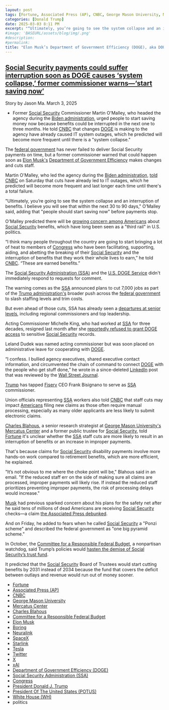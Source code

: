 ```yaml
---
layout: post
tags: [Fortune, Associated Press (AP), CNBC, George Mason University, Mercatus Center, Charles Blahous, Committee for a Responsible Federal Budget, Elon Musk, Boring, Neuralink, SpaceX, Starlink, Tesla, Twitter, X, xAI, Department of Government Efficiency (DOGE), Social Security Administration (SSA), Congress, President Donald J. Trump, President Of The United States (POTUS), White House (WH), politics]
categories: [Donald Trump]
date: 2025-03-03 8:11 PM
excerpt: "“Ultimately, you’re going to see the system collapse and an interruption of benefits. I believe you will see that within the next 30 to 90 days. People should start saving now before payments stop. I think many people throughout the country are going to start bringing a lot of heat to members of Congress who have been facilitating, supporting, aiding, and abetting the breaking of their Social Security and the interruption of benefits that they work their whole lives to earn.These are earned benefits.” – Martin O'Malley, former Social Security Commissioner "
#image: 'BASEURL/assets/blog/img/.png'
#description:
#permalink:
title: "Elon Musk’s Department of Government Efficiency (DOGE), aka DOUCE, Are Fucking Up Social Security Computer Systems. Expect Late Payments of 60 to 90 Days"
---
```



## [Social Security payments could suffer interruption soon as DOGE causes ‘system collapse,’ former commissioner warns—‘start saving now’](https://fortune.com/2025/03/03/social-security-payments-benefits-interruption-doge-cuts-system-collapse-retirement-disability/)

Story by Jason Ma. March 3, 2025

- Former [Social Security](https://Www.ssa.gov/) Commissioner Martin O'Malley, who headed the agency during the [Biden administration](https://bidenwhitehouse.archives.gov), urged people to start saving money now because benefits could be interrupted in the next one to three months. He told [CNBC](https://www.cnbc.com/) that changes [DOGE](https://www.doge.gov/) is making to the agency have already caused IT system outages, which he predicted will become more frequent until there is a "system collapse."

The [federal government](https://www.usa.gov/) has never failed to deliver Social Security payments on time, but a former commissioner warned that could happen soon as [Elon Musk's](https://x.com/elonmusk/) [Department of Government Efficiency](https://www.doge.gov/) makes changes and cuts staff.

Martin O'Malley, who led the agency during the [Biden administration](https://bidenwhitehouse.archives.gov), [told CNBC](https://www.cnbc.com/2025/03/01/doge-actions-may-cause-social-security-benefit-interruption-ex-agency-head.html) on Saturday that cuts have already led to IT outages, which he predicted will become more frequent and last longer each time until there's a total failure.

"Ultimately, you’re going to see the system collapse and an interruption of benefits. I believe you will see that within the next 30 to 90 days," O’Malley said, adding that "people should start saving now" before payments stop.

O'Malley predicted there will be [growing concern among Americans](https://fortune.com/2025/02/25/retirees-social-security-advocates-ringing-alarm-bells-elon-musk-doge/) about [Social Security](https://www.ssa.gov/) benefits, which have long been seen as a "third rail" in U.S. politics.

“I think many people throughout the country are going to start bringing a lot of heat to members of [Congress](https://www.congress.gov/) who have been facilitating, supporting, aiding, and abetting the breaking of their [Social Security](https://Www.ssa.gov/) and the interruption of benefits that they work their whole lives to earn,” he told [CNBC](https://www.cnbc.com/). “These are earned benefits.”

The [Social Security Administration (SSA)](https://www.ssa.gov/) and the [U.S. DOGE Service](https://www.ssa.gov/) didn't immediately respond to requests for comment.

The warning comes as the [SSA](https://www.ssa.gov/) announced plans to cut 7,000 jobs as part of the [Trump administration's](https://www.usa.gov/) broader push across the [federal government](https://www.usa.gov/) to slash staffing levels and trim costs.

But even ahead of those cuts, SSA has already seen a [departures at senior levels](https://www.npr.org/2025/02/28/nx-s1-5296986/trump-worker-cuts-social-security-administration), including regional commissioners and top leadership.

Acting Commissioner Michelle King, who had worked at [SSA](https://www.ssa.gov/) for three decades, resigned last month after she [reportedly refused to grant DOGE access](https://www.nbcnews.com/politics/doge/top-social-security-official-steps-disagreement-doge-sensitive-data-rcna192530) to sensitive [Social Security](https://Www.ssa.gov/) records.

Leland Dudek was named acting commissioner but was soon placed on administrative leave for cooperating with [DOGE](https://www.doge.gov/).

“I confess. I bullied agency executives, shared executive contact information, and circumvented the chain of command to connect [DOGE](https://www.doge.gov/) with the people who get stuff done,” he wrote in a since-deleted [LinkedIn](https://fortune.com/company/linkedin/) post that was reviewed by the [Wall Street Journal](https://www.wsj.com/politics/policy/social-security-commissioner-leland-dudek-doge-343d3f5e).

[Trump](https://www.whitehouse.gov/administration/donald-j-trump/) has tapped [Fiserv](https://fortune.com/company/fiserv/) CEO Frank Bisignano to serve as [SSA](https://www.ssa.gov/) commissioner.

Union officials representing [SSA](https://www.ssa.gov/) workers also told [CNBC](https://www.cnbc.com/) that staff cuts may impact [Americans](https://www.usa.gov/) filing new claims as those often require manual processing, especially as many older applicants are less likely to submit electronic claims.

[Charles Blahous](https://www.mercatus.org/scholars/charles-blahous), a senior research strategist at [George Mason University's](https://www.gmu.edu/) [Mercatus Center](https://www.mercatus.org/home) and a former public trustee for [Social Security](https://Www.ssa.gov/), told [Fortune](https://www.fortune.com/) it's unclear whether the [SSA](https://www.ssa.gov/) staff cuts are more likely to result in an interruption of benefits or an increase in improper payments.

That's because claims for [Social Security](https://Www.ssa.gov/) disability payments involve more hands-on work compared to retirement benefits, which are more efficient, he explained.

"It’s not obvious to me where the choke point will be," Blahous said in an email. "If the reduced staff err on the side of making sure all claims are processed, improper payments will likely rise. If instead the reduced staff prioritizes preventing improper payments, the risk of processing delays would increase."

[Musk](https://x.com/elonmusk/) had previous sparked concern about his plans for the safety net after he said tens of millions of dead Americans are receiving [Social Security](https://Www.ssa.gov/) checks—a claim [the Associated Press debunked](https://apnews.com/article/social-security-payments-deceased-false-claims-doge-ed2885f5769f368853ac3615b4852cf7#).

And on Friday, he added to fears when he called [Social Security](https://Www.ssa.gov/) a "Ponzi scheme" and described the federal government as "one big pyramid scheme."

In October, the [Committee for a Responsible Federal Budget](https://www.crfb.org/blogs/what-would-trump-campaign-plans-mean-social-security), a nonpartisan watchdog, said Trump’s policies would [hasten the demise of Social Security’s trust fund](https://fortune.com/2024/10/21/donald-trump-social-security-trust-fund-insolvency-benefit-cuts-kamala-harris/).

It predicted that the [Social Security](https://Www.ssa.gov/) Board of Trustees would start cutting benefits by 2031 instead of 2034 because the fund that covers the deficit between outlays and revenue would run out of money sooner.

- [Fortune](https://www.fortune.com/)
- [Associated Press (AP)](https://www.apnews.com/)
- [CNBC](https://www.cnbc.com/)
- [George Mason University](https://www.gmu.edu/) 
- [Mercatus Center](https://www.mercatus.org/home)
- [Charles Blahous](https://www.mercatus.org/scholars/charles-blahous)
- [Committee for a Responsible Federal Budget](https://www.crfb.org/)
- [Elon Musk](https://x.com/elonmusk/)
- [Boring](https://www.boringcompany.com/)
- [Neuralink](https://neuralink.com/)
- [SpaceX](https://www.spacex.com/)
- [Starlink](https://www.starlink.com/)
- [Tesla](https://www.tesla.com/)
- [Twitter](https://twitter.com/)
- [ X ](https://x.com/)
- [xAI](https://x.ai/)
- [Department of Government Efficiency (DOGE)](https://www.doge.gov/)
- [Social Security Administration (SSA)](https://www.ssa.gov/)
- [Congress](https://www.congress.gov/)
- [President Donald J. Trump](https://www.whitehouse.gov/administration/donald-j-trump/)
- [President Of The United States (POTUS)](https://www.whitehouse.gov/)
- [White House (WH)](https://www.whitehouse.gov/)
- politics

